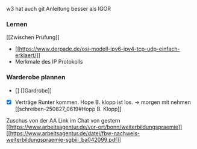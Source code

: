 w3 hat auch git Anleitung besser als IGOR
### Lernen
[[Zwischen Prüfung]]
- [[https://www.derpade.de/osi-modell-ipv6-ipv4-tcp-udp-einfach-erklaert/]]
- Merkmale des IP Protokolls
### Warderobe plannen
* [] [[Gardrobe]]
- [x] Verträge
Runter kommen.
Hope B. klopp ist los.
-> morgen mit nehmen
[[schreiben-250827_0619#Hopp B. Klopp]]

Zuschus von der AA
Link im Chat von gestern
[[https://www.arbeitsagentur.de/vor-ort/bonn/weiterbildungspraemie]]
[[https://www.arbeitsagentur.de/datei/fbw-nachweis-weiterbildungspraemie-sgbiii_ba042099.pdf]]


